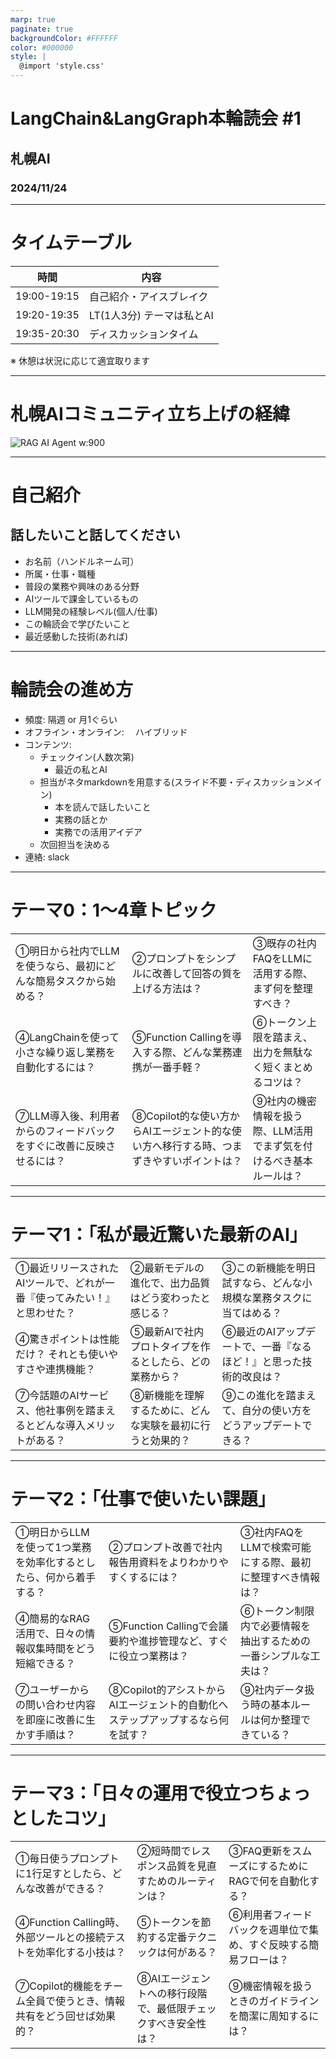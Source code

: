 ```yaml
---
marp: true
paginate: true
backgroundColor: #FFFFFF
color: #000000
style: |
  @import 'style.css'
---
```

<!-- _backgroundImage: url('cover-public.png') -->
<!-- _class: title -->

# LangChain&LangGraph本輪読会 #1

## 札幌AI
### 2024/11/24

---

<!-- _backgroundImage: url('background-public.png') -->

# タイムテーブル

| 時間 | 内容 |
|------|------|
| 19:00-19:15 | 自己紹介・アイスブレイク |
| 19:20-19:35 | LT(1人3分) テーマは私とAI |
| 19:35-20:30 | ディスカッションタイム |

※ 休憩は状況に応じて適宜取ります

---

<!-- _backgroundImage: url('background-public.png') -->
# 札幌AIコミュニティ立ち上げの経緯

![RAG AI Agent w:900](https://media.connpass.com/thumbs/e9/b7/e9b77e8cc05c268cb3dd18152532fe06.png)

---

<!-- _backgroundImage: url('background-public.png') -->
# 自己紹介

## 話したいこと話してください
- お名前（ハンドルネーム可）
- 所属・仕事・職種
- 普段の業務や興味のある分野
- AIツールで課金しているもの
- LLM開発の経験レベル(個人/仕事)
- この輪読会で学びたいこと
- 最近感動した技術(あれば)

---

<!-- _backgroundImage: url('background-public.png') -->
# 輪読会の進め方

- 頻度: 隔週 or 月1ぐらい
- オフライン・オンライン: 　ハイブリッド
- コンテンツ: 
  - チェックイン(人数次第)
    - 最近の私とAI
  - 担当がネタmarkdownを用意する(スライド不要・ディスカッションメイン)
    - 本を読んで話したいこと
    - 実務の話とか
    - 実務での活用アイデア
  - 次回担当を決める
- 連絡: slack
---

<!-- _backgroundImage: url('background-public.png') -->
# テーマ0：1〜4章トピック

| | | |
|:---|:---|:---|
| ①明日から社内でLLMを使うなら、最初にどんな簡易タスクから始める？ | ②プロンプトをシンプルに改善して回答の質を上げる方法は？ | ③既存の社内FAQをLLMに活用する際、まず何を整理すべき？ |
| ④LangChainを使って小さな繰り返し業務を自動化するには？ | ⑤Function Callingを導入する際、どんな業務連携が一番手軽？ | ⑥トークン上限を踏まえ、出力を無駄なく短くまとめるコツは？ |
| ⑦LLM導入後、利用者からのフィードバックをすぐに改善に反映させるには？ | ⑧Copilot的な使い方からAIエージェント的な使い方へ移行する時、つまずきやすいポイントは？ | ⑨社内の機密情報を扱う際、LLM活用でまず気を付けるべき基本ルールは？ |

---

<!-- _backgroundImage: url('background-public.png') -->
# テーマ1：「私が最近驚いた最新のAI」

| | | |
|:---|:---|:---|
| ①最近リリースされたAIツールで、どれが一番『使ってみたい！』と思わせた？ | ②最新モデルの進化で、出力品質はどう変わったと感じる？ | ③この新機能を明日試すなら、どんな小規模な業務タスクに当てはめる？ |
| ④驚きポイントは性能だけ？ それとも使いやすさや連携機能？ | ⑤最新AIで社内プロトタイプを作るとしたら、どの業務から？ | ⑥最近のAIアップデートで、一番『なるほど！』と思った技術的改良は？ |
| ⑦今話題のAIサービス、他社事例を踏まえるとどんな導入メリットがある？ | ⑧新機能を理解するために、どんな実験を最初に行うと効果的？ | ⑨この進化を踏まえて、自分の使い方をどうアップデートできる？ |

---

<!-- _backgroundImage: url('background-public.png') -->
# テーマ2：「仕事で使いたい課題」

| | | |
|:---|:---|:---|
| ①明日からLLMを使って1つ業務を効率化するとしたら、何から着手する？ | ②プロンプト改善で社内報告用資料をよりわかりやすくするには？ | ③社内FAQをLLMで検索可能にする際、最初に整理すべき情報は？ |
| ④簡易的なRAG活用で、日々の情報収集時間をどう短縮できる？ | ⑤Function Callingで会議要約や進捗管理など、すぐに役立つ業務は？ | ⑥トークン制限内で必要情報を抽出するための一番シンプルな工夫は？ |
| ⑦ユーザーからの問い合わせ内容を即座に改善に生かす手順は？ | ⑧Copilot的アシストからAIエージェント的自動化へステップアップするなら何を試す？ | ⑨社内データ扱う時の基本ルールは何か整理できている？ |

---

<!-- _backgroundImage: url('background-public.png') -->
# テーマ3：「日々の運用で役立つちょっとしたコツ」

| | | |
|:---|:---|:---|
| ①毎日使うプロンプトに1行足すとしたら、どんな改善ができる？ | ②短時間でレスポンス品質を見直すためのルーティンは？ | ③FAQ更新をスムーズにするためにRAGで何を自動化する？ |
| ④Function Calling時、外部ツールとの接続テストを効率化する小技は？ | ⑤トークンを節約する定番テクニックは何がある？ | ⑥利用者フィードバックを週単位で集め、すぐ反映する簡易フローは？ |
| ⑦Copilot的機能をチーム全員で使うとき、情報共有をどう回せば効果的？ | ⑧AIエージェントへの移行段階で、最低限チェックすべき安全性は？ | ⑨機密情報を扱うときのガイドラインを簡潔に周知するには？ |
